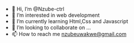 - 👋 Hi, I’m @Nzube-ctrl
- 👀 I’m interested in web development
- 🌱 I’m currently learning Html,Css and Javascript
- 💞️ I’m looking to collaborate on ...
- 📫 How to reach me nzubeuwakwe@gmail.com

<!---
Nzube-ctrl/Nzube-ctrl is a ✨ special ✨ repository because its `README.md` (this file) appears on your GitHub profile.
You can click the Preview link to take a look at your changes.
--->
